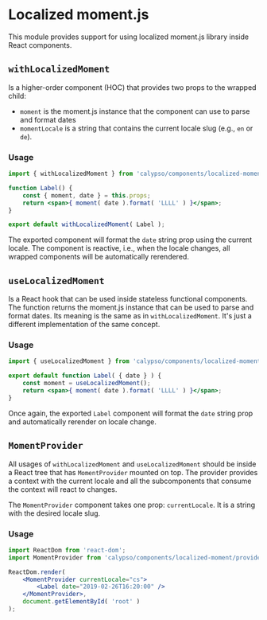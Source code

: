# Localized moment.js

This module provides support for using localized moment.js library inside React components.

## `withLocalizedMoment`

Is a higher-order component (HOC) that provides two props to the wrapped child:

- `moment` is the moment.js instance that the component can use to parse and format dates
- `momentLocale` is a string that contains the current locale slug (e.g., `en` or `de`).

### Usage

```jsx
import { withLocalizedMoment } from 'calypso/components/localized-moment';

function Label() {
	const { moment, date } = this.props;
	return <span>{ moment( date ).format( 'LLLL' ) }</span>;
}

export default withLocalizedMoment( Label );
```

The exported component will format the `date` string prop using the current locale.
The component is reactive, i.e., when the locale changes, all wrapped components will be
automatically rerendered.

## `useLocalizedMoment`

Is a React hook that can be used inside stateless functional components. The function returns
the moment.js instance that can be used to parse and format dates. Its meaning is the same as
in `withLocalizedMoment`. It's just a different implementation of the same concept.

### Usage

```jsx
import { useLocalizedMoment } from 'calypso/components/localized-moment';

export default function Label( { date } ) {
	const moment = useLocalizedMoment();
	return <span>{ moment( date ).format( 'LLLL' ) }</span>;
}
```

Once again, the exported `Label` component will format the `date` string prop and automatically
rerender on locale change.

## `MomentProvider`

All usages of `withLocalizedMoment` and `useLocalizedMoment` should be inside a React tree
that has `MomentProvider` mounted on top. The provider provides a context with the current locale
and all the subcomponents that consume the context will react to changes.

The `MomentProvider` component takes one prop: `currentLocale`. It is a string with the desired
locale slug.

### Usage

```jsx
import ReactDom from 'react-dom';
import MomentProvider from 'calypso/components/localized-moment/provider';

ReactDom.render(
	<MomentProvider currentLocale="cs">
		<Label date="2019-02-26T16:20:00" />
	</MomentProvider>,
	document.getElementById( 'root' )
);
```
